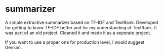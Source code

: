 # summarizer

A simple extractive summarizer based on TF-IDF and TextRank. Developed for getting to know TF-IDF better and for my understanding of TextRank. It was part of an old project. Cleaned it and made it as a seperate project. 

If you want to use a proper one for production level, I would suggest Gensim. 

